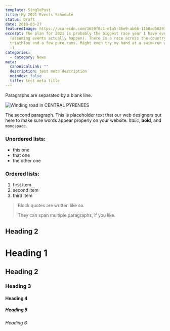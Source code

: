 ```yaml
---
template: SinglePost
title: My 2021 Events Schedule
status: Draft
date: 2018-03-27
featuredImage: https://ucarecdn.com/1659f8c1-e1a5-46e9-ab66-1150ad50291e/
excerpt: The plan for 2021 is probably the biggest race year I have ever planned
  (assuming events actually happen). There is a race across the country, some
  triathlon and a few pure runs. Might even try my hand at a swim-run who knows
  :)
categories:
  - category: News
meta:
  canonicalLink: ""
  description: test meta description
  noindex: false
  title: test meta title
---
```

Paragraphs are separated by a blank line.

![Winding road in CENTRAL PYRENEES](https://ucarecdn.com/538cd3a4-c823-4913-bba3-20cffb890328/)

The second paragraph. This is placeholder text that our web designers put here to make sure words appear properly on your website. *Italic*, **bold**, and `monospace`.

### Unordered lists:

* this one
* that one
* the other one

### Ordered lists:

1. first item
2. second item
3. third item

> Block quotes are written like so.
>
> They can span multiple paragraphs,
> if you like.

## Heading 2

# Heading 1

## Heading 2

### Heading 3

#### Heading 4

##### Heading 5

###### Heading 6